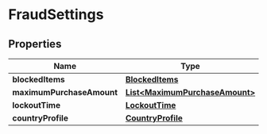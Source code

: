 
# FraudSettings

## Properties
Name | Type | Description | Notes
------------ | ------------- | ------------- | -------------
**blockedItems** | [**BlockedItems**](BlockedItems.md) |  |  [optional]
**maximumPurchaseAmount** | [**List&lt;MaximumPurchaseAmount&gt;**](MaximumPurchaseAmount.md) |  |  [optional]
**lockoutTime** | [**LockoutTime**](LockoutTime.md) |  |  [optional]
**countryProfile** | [**CountryProfile**](CountryProfile.md) |  |  [optional]



